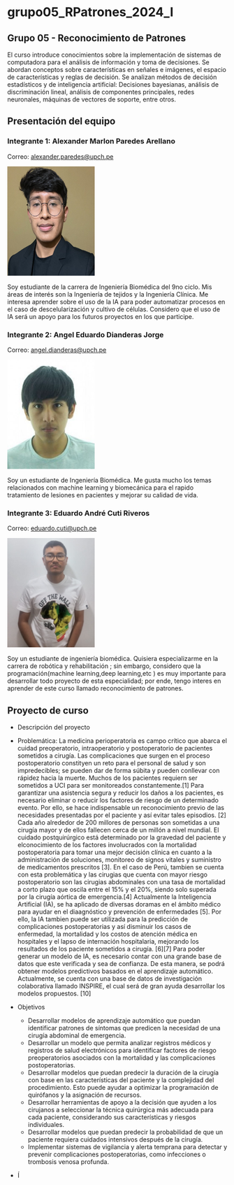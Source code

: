 # grupo05_RPatrones_2024_I
## Grupo 05 - Reconocimiento de Patrones

El curso introduce conocimientos sobre la implementación de sistemas de computadora para el análisis de información y toma de decisiones. Se abordan conceptos sobre características en señales e imágenes, el espacio de características y reglas de decisión. Se analizan métodos de decisión estadísticos y de inteligencia artificial: Decisiones bayesianas, análisis de discriminación lineal, análisis de componentes principales, redes neuronales, máquinas de vectores de soporte, entre otros.

## Presentación del equipo

### Integrante 1: Alexander Marlon Paredes Arellano
Correo: alexander.paredes@upch.pe

<img src="Fotos/Foto Alex.jpeg" height="250" width="200">

Soy estudiante de la carrera de Ingeniería Biomédica del 9no ciclo. Mis áreas de interés son la Ingeniería de tejidos y la Ingeniería Clínica. Me interesa aprender sobre el uso de la IA para poder automatizar procesos en el caso de descelularización y cultivo de células. Considero que el uso de IA será un apoyo para los futuros proyectos en los que participe.


### Integrante 2: Angel Eduardo Dianderas Jorge
Correo: angel.dianderas@upch.pe

<img src="Fotos/Foto Angel.jpeg" height="250" width="200">

Soy un estudiante de Ingeniería Biomédica. Me gusta mucho los temas relacionados con machine learning y biomecánica para el rapido tratamiento de lesiones en pacientes y mejorar su calidad de vida.

### Integrante 3: Eduardo André Cuti Riveros
Correo: eduardo.cuti@upch.pe

<img src="Fotos/foto Cuti.png" height="250" width="200">

Soy un estudiante de ingeniería biomédica. Quisiera  especializarme en la carrera de robótica y rehabilitación ; sin embargo, considero que la programación(machine learning,deep learning,etc ) es muy importante para  desarrollar todo proyecto de esta especialidad; por ende, tengo interes en aprender de este curso llamado  reconocimiento de patrones.
## Proyecto de curso
- Descripción del proyecto
- Problemática:
La medicina perioperatoria es campo crítico que abarca el cuidad preoperatorio, intraoperatorio y postoperatorio de pacientes sometidos a cirugía. Las complicaciones que surgen en el proceso postoperatorio constityen un reto para el personal de salud y son impredecibles; se pueden dar de forma súbita y pueden conllevar con rápidez hacia la muerte. Muchos de los pacientes requiern ser sometidos a UCI para ser monitoreados constantemente.[1]
Para garantizar una asistencia segura y reducir los daños a los pacientes, es necesario eliminar o reducir los factores de riesgo de un determinado evento. Por ello, se hace indispensable un reconocimiento previo de las necesidades presentadas por el paciente y así evitar tales episodios. [2]
Cada año alrededor de 200 millores de personas son sometidas a una cirugía mayor y de ellos fallecen cerca de un millón a nivel mundial. El cuidado postquirúrgico está determinado por la gravedad del paciente y elconocimiento de los factores involucrados con la mortalidad postoperatoria para tomar una mejor decisión clínica en cuanto a la administración de soluciones, monitoreo de signos vitales y suministro de medicamentos prescritos [3]. En el caso de Perú, tambien se cuenta con esta problemática y las cirugias que cuenta con mayor riesgo postoperatorio son las cirugias abdominales con una tasa de mortalidad a corto plazo que oscila entre el 15% y el 20%, siendo solo superada por la cirugía aórtica de emergencia.[4]
Actualmente la Inteligencia Artificial (IA), se ha aplicado de diversas doramas en el ámbito médico para ayudar en el diaagnóstico y prevención de enfermedades [5]. Por ello, la IA tambien puede ser utilizada para la predicción de complicaciones postoperatorias y así disminuir los casos de enfermedad, la mortalidad y los costos de atención médica en hospitales y el lapso de internación hospitalaria, mejorando los resultados de los paciente sometidos a cirugía. [6][7]
Para poder generar un modelo de IA, es necesario contar con una grande base de datos que este verificada y sea de confianza. De esta manera, se podrá obtener modelos predictivos basados en el aprendizaje automático. Actualmente, se cuenta con una base de datos de investigación colaborativa llamado INSPIRE, el cual será de gran ayuda desarrollar los modelos propuestos. [10]



- Objetivos
  - Desarrollar modelos de aprendizaje automático que puedan identificar patrones de síntomas que predicen la necesidad de una cirugía abdominal de emergencia.
  - Desarrollar un modelo que permita analizar registros médicos y registros de salud electrónicos para identificar factores de riesgo preoperatorios asociados con la mortalidad y las complicaciones postoperatorias.
  - Desarrollar modelos que puedan predecir la duración de la cirugía con base en las características del paciente y la complejidad del procedimiento. Esto puede ayudar a optimizar la programación de quirófanos y la asignación de recursos.
  - Desarrollar herramientas de apoyo a la decisión que ayuden a los cirujanos a seleccionar la técnica quirúrgica más adecuada para cada paciente, considerando sus características y riesgos individuales.
  - Desarrollar modelos que puedan predecir la probabilidad de que un paciente requiera cuidados intensivos después de la cirugía.
  - Implementar sistemas de vigilancia y alerta temprana para detectar y prevenir complicaciones postoperatorias, como infecciones o trombosis venosa profunda.


 - Í

   

